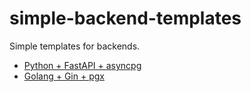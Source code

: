 # simple-backend-templates
Simple templates for backends.

- [Python + FastAPI + asyncpg](./python-fastapi-asyncpg/)
- [Golang + Gin + pgx](./golang-gin-pgx/)
